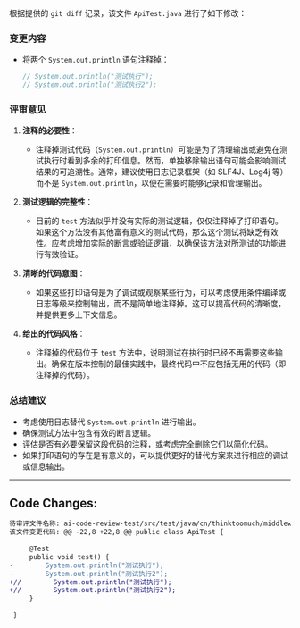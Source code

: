 根据提供的 `git diff` 记录，该文件 `ApiTest.java` 进行了如下修改：

### 变更内容
- 将两个 `System.out.println` 语句注释掉：
  ```java
  // System.out.println("测试执行");
  // System.out.println("测试执行2");
  ```

### 评审意见

1. **注释的必要性**：
   - 注释掉测试代码（`System.out.println`）可能是为了清理输出或避免在测试执行时看到多余的打印信息。然而，单独移除输出语句可能会影响测试结果的可追溯性。通常，建议使用日志记录框架（如 SLF4J、Log4j 等）而不是 `System.out.println`，以便在需要时能够记录和管理输出。

2. **测试逻辑的完整性**：
   - 目前的 `test` 方法似乎并没有实际的测试逻辑，仅仅注释掉了打印语句。如果这个方法没有其他富有意义的测试代码，那么这个测试将缺乏有效性。应考虑增加实际的断言或验证逻辑，以确保该方法对所测试的功能进行有效验证。

3. **清晰的代码意图**：
   - 如果这些打印语句是为了调试或观察某些行为，可以考虑使用条件编译或日志等级来控制输出，而不是简单地注释掉。这可以提高代码的清晰度，并提供更多上下文信息。

4. **给出的代码风格**：
   - 注释掉的代码位于 `test` 方法中，说明测试在执行时已经不再需要这些输出。确保在版本控制的最佳实践中，最终代码中不应包括无用的代码（即注释掉的代码）。

### 总结建议
- 考虑使用日志替代 `System.out.println` 进行输出。
- 确保测试方法中包含有效的断言逻辑。
- 评估是否有必要保留这段代码的注释，或考虑完全删除它们以简化代码。
- 如果打印语句的存在是有意义的，可以提供更好的替代方案来进行相应的调试或信息输出。

---

## Code Changes:
```diff
待审评文件名称: ai-code-review-test/src/test/java/cn/thinktoomuch/middleware/test/ApiTest.java
该文件变更代码: @@ -22,8 +22,8 @@ public class ApiTest {
 
     @Test
     public void test() {
-        System.out.println("测试执行");
-        System.out.println("测试执行2");
+//        System.out.println("测试执行");
+//        System.out.println("测试执行2");
     }
 
 }
```
